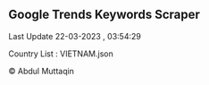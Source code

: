 

## Google Trends Keywords Scraper 
 
Last Update 22-03-2023 , 03:54:29

Country List :
VIETNAM.json



© Abdul Muttaqin 
